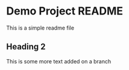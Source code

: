 # Demo Project README

This is a simple readme file

## Heading 2

This is some more text added on a branch
